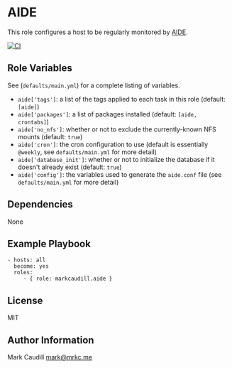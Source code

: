 AIDE
====

This role configures a host to be regularly monitored by [AIDE](https://aide.github.io/).

[![CI](https://github.com/markcaudill/ansible-role-aide/workflows/CI/badge.svg)](https://github.com/markcaudill/ansible-role-aide/actions?query=workflow%3ACI)

Role Variables
--------------

See (`defaults/main.yml`) for a complete listing of variables.

- `aide['tags']`:  a list of the tags applied to each task in this role (default: `[aide]`)
- `aide['packages']`: a list of packages installed (default: `[aide, crontabs]`)
- `aide['no_nfs']`: whether or not to exclude the currently-known NFS mounts (default: `true`)
- `aide['cron']`: the cron configuration to use (default is essentially `@weekly`, see `defaults/main.yml` for more detail)
- `aide['database_init']`: whether or not to initialize the database if it doesn't already exist (default: `true`)
- `aide['config']`: the variables used to generate the `aide.conf` file (see `defaults/main.yml` for more detail)


Dependencies
------------

None

Example Playbook
----------------

    - hosts: all
      become: yes
      roles:
         - { role: markcaudill.aide }

License
-------

MIT

Author Information
------------------

Mark Caudill <mark@mrkc.me>
